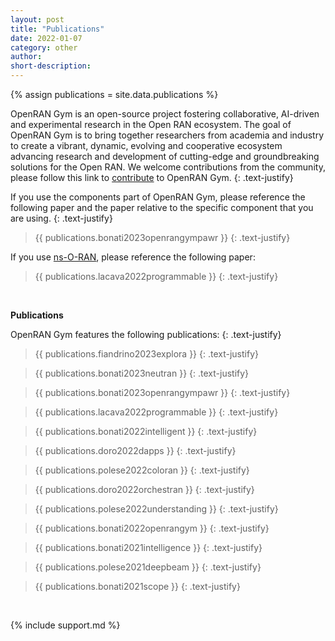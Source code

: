 ```yaml
---
layout: post
title: "Publications"
date: 2022-01-07
category: other
author:
short-description:
---
```


{% assign publications = site.data.publications %}

OpenRAN Gym is an open-source project fostering collaborative, AI-driven and experimental research in the Open RAN ecosystem.
The goal of OpenRAN Gym is to bring together researchers from academia and industry to create a vibrant, dynamic, evolving and cooperative ecosystem advancing research and development of cutting-edge and groundbreaking solutions for the Open RAN.
We welcome contributions from the community, please follow this link to [contribute](/other/contribute) to OpenRAN Gym.
{: .text-justify}

If you use the components part of OpenRAN Gym, please reference the following paper and the paper relative to the specific component that you are using.
{: .text-justify}

> {{ publications.bonati2023openrangympawr }}
> {: .text-justify}

If you use [ns-O-RAN](/ran-frameworks/ns-o-ran), please reference the following paper:

> {{ publications.lacava2022programmable }}
> {: .text-justify}

&nbsp;

**Publications**

OpenRAN Gym features the following publications:
{: .text-justify}

> {{ publications.fiandrino2023explora }}
> {: .text-justify}

> {{ publications.bonati2023neutran }}
> {: .text-justify}

> {{ publications.bonati2023openrangympawr }}
> {: .text-justify}

> {{ publications.lacava2022programmable }}
> {: .text-justify}

> {{ publications.bonati2022intelligent }}
> {: .text-justify}

> {{ publications.doro2022dapps }}
> {: .text-justify}

> {{ publications.polese2022coloran }}
> {: .text-justify}

> {{ publications.doro2022orchestran }}
> {: .text-justify}

> {{ publications.polese2022understanding }}
> {: .text-justify}

> {{ publications.bonati2022openrangym }}
> {: .text-justify}

> {{ publications.bonati2021intelligence }}
> {: .text-justify}

> {{ publications.polese2021deepbeam }}
> {: .text-justify}

> {{ publications.bonati2021scope }}
> {: .text-justify}

&nbsp;

{% include support.md %}
